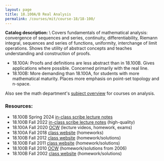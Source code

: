 ```yaml
---
layout: page
title: 18.100A/B Real Analysis
permalink: /courses/mit/course-18/18-100/
---
```


**Catalog description:**
\\
Covers fundamentals of mathematical analysis: convergence of sequences and series, continuity, differentiability, Riemann integral, sequences and series of functions, uniformity, interchange of limit operations. Shows the utility of abstract concepts and teaches understanding and construction of proofs.
- 18.100A: Proofs and definitions are less abstract than in 18.100B. Gives applications where possible. Concerned primarily with the real line.
- 18.100B: More demanding than 18.100A, for students with more mathematical maturity. Places more emphasis on point-set topology and n-space.

Also see the math department's [subject overview](https://math.mit.edu/academics/undergrad/subjects/181x.html) for courses on analysis.

### Resources:
- 18.100B Spring 2024 [in-class scribe lecture notes](/resources/18-100/18-100B_Spring2024_lecture.pdf)
- 18.100B Fall 2022 [in-class scribe lecture notes](/resources/18-100/18-100B_Fall2022_lecture.pdf) (high-quality)
- 18.100A Fall 2020 [OCW](https://ocw.mit.edu/courses/18-100a-real-analysis-fall-2020/) (lecture videos, homework, exams)
- 18.100A Fall 2018 [class website](https://math.mit.edu/~apm/f18-18100A.html) (homeworks)
- 18.100B Fall 2012 [class website](https://www.math.purdue.edu/~kdatchev/18.100B/18.100B.html) (homework/solutions)
- 18.100B Fall 2011 [class website](https://math.mit.edu/classes/18.100B/fall_2011/index.html) (homework/solutions)
- 18.100B Fall 2010 [OCW](https://ocw.mit.edu/courses/18-100b-analysis-i-fall-2010/) (homework/solutions from 2006)
- 18.100B Fall 2002 [class website](https://math.mit.edu/~rbm/18.100B.html) (homework/solutions)